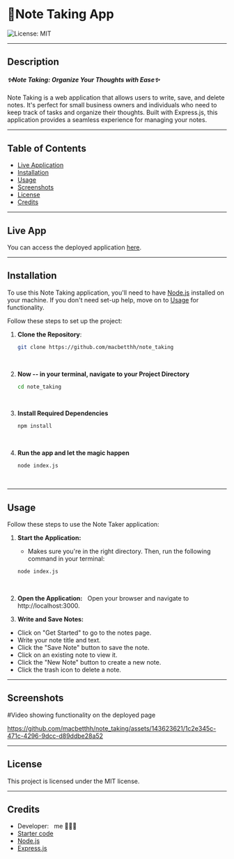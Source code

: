 # 📝Note Taking App
![License: MIT](https://img.shields.io/badge/License-MIT-yellow.svg)

---

## Description
##### ✨Note Taking: Organize Your Thoughts with Ease✨

Note Taking is a web application that allows users to write, save, and delete notes. It's perfect for small business owners and individuals who need to keep track of tasks and organize their thoughts. Built with Express.js, this application provides a seamless experience for managing your notes.

---

## Table of Contents
- [Live Application](#live)
- [Installation](#installation)
- [Usage](#usage)
- [Screenshots](#screenshots)
- [License](#license)
- [Credits](#credits)

---

## Live App

You can access the deployed application [here](https://note-taker-app-rkyx.onrender.com/). 

---

## Installation

To use this Note Taking application, you'll need to have [Node.js](https://nodejs.org/en/download/package-manager) installed on your machine. If you don't need set-up help, move on to [Usage](#usage) for functionality. 

Follow these steps to set up the project:

1. **Clone the Repository**: 
   ```bash
   git clone https://github.com/macbetthh/note_taking
&nbsp;

2. **Now -- in your terminal, navigate to your Project Directory**
    ```bash
    cd note_taking
&nbsp;

3. **Install Required Dependencies**
    ```bash
    npm install
&nbsp;

4. **Run the app and let the magic happen**
    ```bash
    node index.js
&nbsp;

---

## Usage
Follow these steps to use the Note Taker application:

1. **Start the Application:**
&nbsp;
   
   - Makes sure you're in the right directory. Then, run the following command in your terminal:
   ```bash
   node index.js
&nbsp;

2. **Open the Application:**
&nbsp;
Open your browser and navigate to http://localhost:3000.
&nbsp;

3. **Write and Save Notes:**
 - Click on "Get Started" to go to the notes page.
 - Write your note title and text.
 - Click the "Save Note" button to save the note.
 - Click on an existing note to view it.
 - Click the "New Note" button to create a new note.
 - Click the trash icon to delete a note.
&nbsp;
---

## Screenshots

#Video showing functionality on the deployed page

https://github.com/macbetthh/note_taking/assets/143623621/1c2e345c-471c-4296-9dcc-d89ddbe28a52




---

## License
This project is licensed under the MIT license.

---


## Credits
- Developer: &nbsp; me 💁🏼‍♀️
&nbsp;
- [Starter code](https://github.com/coding-boot-camp/miniature-eureka)
- [Node.js](https://nodejs.org/en/download/package-manager)
- [Express.js](https://expressjs.com/)

